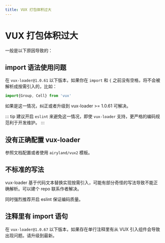 ```yaml
---
title: VUX 打包体积过大
---
```


# VUX 打包体积过大

一般是以下原因导致的：

## import 语法使用问题

在 `vux-loader@1.0.61` 以下版本，如果你在 `import` 和 `{` 之前没有空格，将不会被解析成按需引入的，比如：

``` js
import{Group, Cell} from 'vux'
```

如果是这一情况，纠正或者升级到 vux-loader >= 1.0.61 可解决。

::: tip
建议开启 `eslint` 来避免这一情况，即使 `vux-loader` 支持，更严格的编码规范利于开发维护。
:::

## 没有正确配置 vux-loader

参照文档配置或者使用 `airyland/vux2` 模板。

## 不标准的写法

vux-loader 基于代码文本替换实现按需引入，可能有部分奇怪的写法导致不能正确解析。可以建个 repo 联系作者解决。

同时强烈推荐开启 eslint 保证编码质量。

## 注释里有 import 语句

在 `vux-loader@1.0.67` 以下版本，如果存在单行注释里有从 VUX 引入组件会导致出现问题。请升级到最新。